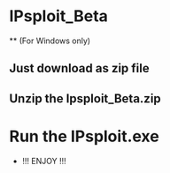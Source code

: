 # IPsploit_Beta

** (For Windows only)

## Just download as zip file
## Unzip the Ipsploit_Beta.zip
#
#
#
# Run the IPsploit.exe
 
* !!! ENJOY !!!
